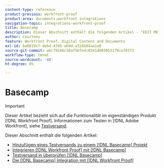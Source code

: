 ```yaml
---
content-type: reference
product-previous: workfront-proof
product-area: documents;workfront-integrations
navigation-topic: integrations-workfront-proof
title: Basecamp
description: Dieser Abschnitt enthält die folgenden Artikel - "EDIT ME".
author: Courtney
feature: Workfront Proof, Digital Content and Documents
exl-id: ba0819cf-debd-47eb-ab9d-a326b84aa1e8
source-git-commit: a6c79166c50af5bfe4c0341d003052179ce78373
workflow-type: tm+mt
source-wordcount: '48'
ht-degree: 0%

---
```


# Basecamp

>[!IMPORTANT]
>
>Dieser Artikel bezieht sich auf die Funktionalität im eigenständigen Produkt [!DNL Workfront Proof]. Informationen zum Testen in [!DNL Adobe Workfront], siehe [Testversand](../../../review-and-approve-work/proofing/proofing.md).

Dieser Abschnitt enthält die folgenden Artikel:

* [Hinzufügen eines Testversands zu einem [!DNL Basecamp] Projekt](../../../workfront-proof/wp-integrations/basecamp/add-proof-to-basecamp-project.md)
* [Integrieren [!DNL Workfront Proof] mit [!DNL Basecamp]](../../../workfront-proof/wp-integrations/basecamp/integrate-workfront-proof-with-basecamp.md)
* [Testversand in überprüfen [!DNL Basecamp]](../../../workfront-proof/wp-integrations/basecamp/review-proof-basecamp.md)
* [Die [!DNL Basecamp] Integration mit [!DNL Workfront Proof]](../../../workfront-proof/wp-integrations/basecamp/basecamp-integration-overview.md)
